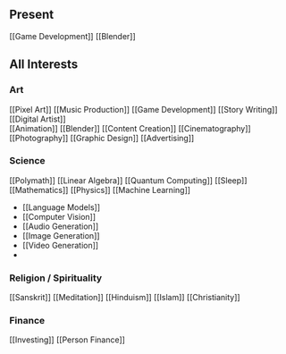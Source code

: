 ## Present
[[Game Development]]
[[Blender]]



## All Interests 
### Art
[[Pixel Art]]
[[Music Production]] 
[[Game Development]] 
[[Story Writing]] 
[[Digital Artist]]  
[[Animation]] 
[[Blender]] 
[[Content Creation]] 
[[Cinematography]]
[[Photography]]
[[Graphic Design]] 
[[Advertising]] 


### Science 
[[Polymath]]
[[Linear Algebra]]
[[Quantum Computing]]
[[Sleep]]
[[Mathematics]]
[[Physics]]
[[Machine Learning]]
- [[Language Models]]
- [[Computer Vision]]
- [[Audio Generation]]
- [[Image Generation]]
- [[Video Generation]]
- 


### Religion / Spirituality 
[[Sanskrit]]
[[Meditation]]
[[Hinduism]]
[[Islam]]
[[Christianity]]

### Finance
[[Investing]]
[[Person Finance]]
